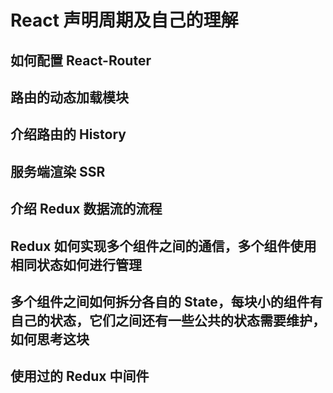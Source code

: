 # React 声明周期及自己的理解

## 如何配置 React-Router

## 路由的动态加载模块

## 介绍路由的 History

## 服务端渲染 SSR

## 介绍 Redux 数据流的流程

## Redux 如何实现多个组件之间的通信，多个组件使用相同状态如何进行管理

## 多个组件之间如何拆分各自的 State，每块小的组件有自己的状态，它们之间还有一些公共的状态需要维护，如何思考这块

## 使用过的 Redux 中间件
